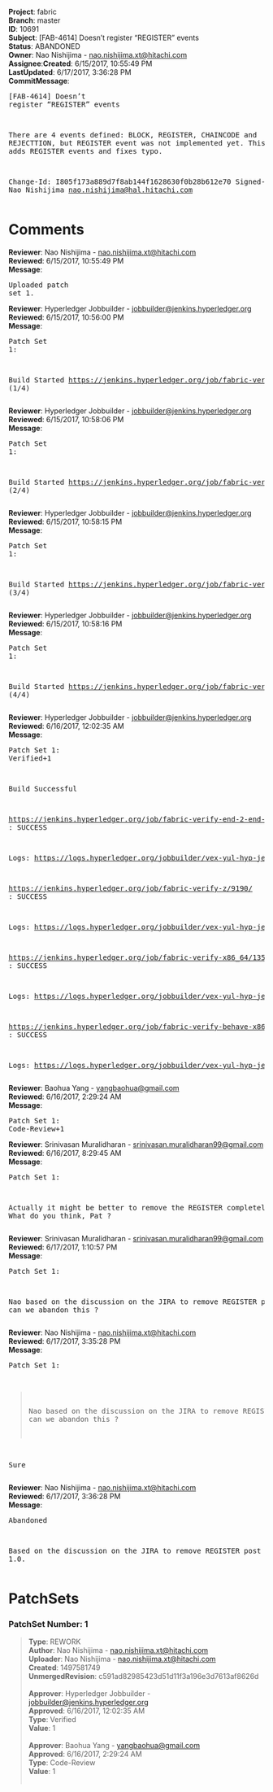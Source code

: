 <strong>Project</strong>: fabric</br><strong>Branch</strong>: master<br><strong>ID</strong>: 10691<br><strong>Subject</strong>: [FAB-4614] Doesn’t register “REGISTER” events<br><strong>Status</strong>: ABANDONED<br><strong>Owner</strong>: Nao Nishijima - nao.nishijima.xt@hitachi.com<br><strong>Assignee</strong>:<strong>Created</strong>: 6/15/2017, 10:55:49 PM<br><strong>LastUpdated</strong>: 6/17/2017, 3:36:28 PM<br><strong>CommitMessage</strong>:<br><pre>[FAB-4614] Doesn’t register “REGISTER” events

There are 4 events defined: BLOCK, REGISTER, CHAINCODE and
REJECTTION, but REGISTER event was not implemented yet.
This patch set adds REGISTER events and fixes typo.

Change-Id: I805f173a889d7f8ab144f1628630f0b28b612e70
Signed-off-by: Nao Nishijima <nao.nishijima@hal.hitachi.com>
</pre><h1>Comments</h1><strong>Reviewer</strong>: Nao Nishijima - nao.nishijima.xt@hitachi.com<br><strong>Reviewed</strong>: 6/15/2017, 10:55:49 PM<br><strong>Message</strong>: <pre>Uploaded patch set 1.</pre><strong>Reviewer</strong>: Hyperledger Jobbuilder - jobbuilder@jenkins.hyperledger.org<br><strong>Reviewed</strong>: 6/15/2017, 10:56:00 PM<br><strong>Message</strong>: <pre>Patch Set 1:

Build Started https://jenkins.hyperledger.org/job/fabric-verify-z/9190/ (1/4)</pre><strong>Reviewer</strong>: Hyperledger Jobbuilder - jobbuilder@jenkins.hyperledger.org<br><strong>Reviewed</strong>: 6/15/2017, 10:58:06 PM<br><strong>Message</strong>: <pre>Patch Set 1:

Build Started https://jenkins.hyperledger.org/job/fabric-verify-end-2-end-x86_64/5044/ (2/4)</pre><strong>Reviewer</strong>: Hyperledger Jobbuilder - jobbuilder@jenkins.hyperledger.org<br><strong>Reviewed</strong>: 6/15/2017, 10:58:15 PM<br><strong>Message</strong>: <pre>Patch Set 1:

Build Started https://jenkins.hyperledger.org/job/fabric-verify-x86_64/13535/ (3/4)</pre><strong>Reviewer</strong>: Hyperledger Jobbuilder - jobbuilder@jenkins.hyperledger.org<br><strong>Reviewed</strong>: 6/15/2017, 10:58:16 PM<br><strong>Message</strong>: <pre>Patch Set 1:

Build Started https://jenkins.hyperledger.org/job/fabric-verify-behave-x86_64/7586/ (4/4)</pre><strong>Reviewer</strong>: Hyperledger Jobbuilder - jobbuilder@jenkins.hyperledger.org<br><strong>Reviewed</strong>: 6/16/2017, 12:02:35 AM<br><strong>Message</strong>: <pre>Patch Set 1: Verified+1

Build Successful 

https://jenkins.hyperledger.org/job/fabric-verify-end-2-end-x86_64/5044/ : SUCCESS

Logs: https://logs.hyperledger.org/jobbuilder/vex-yul-hyp-jenkins-1/fabric-verify-end-2-end-x86_64/5044

https://jenkins.hyperledger.org/job/fabric-verify-z/9190/ : SUCCESS

Logs: https://logs.hyperledger.org/jobbuilder/vex-yul-hyp-jenkins-1/fabric-verify-z/9190

https://jenkins.hyperledger.org/job/fabric-verify-x86_64/13535/ : SUCCESS

Logs: https://logs.hyperledger.org/jobbuilder/vex-yul-hyp-jenkins-1/fabric-verify-x86_64/13535

https://jenkins.hyperledger.org/job/fabric-verify-behave-x86_64/7586/ : SUCCESS

Logs: https://logs.hyperledger.org/jobbuilder/vex-yul-hyp-jenkins-1/fabric-verify-behave-x86_64/7586</pre><strong>Reviewer</strong>: Baohua Yang - yangbaohua@gmail.com<br><strong>Reviewed</strong>: 6/16/2017, 2:29:24 AM<br><strong>Message</strong>: <pre>Patch Set 1: Code-Review+1</pre><strong>Reviewer</strong>: Srinivasan Muralidharan - srinivasan.muralidharan99@gmail.com<br><strong>Reviewed</strong>: 6/16/2017, 8:29:45 AM<br><strong>Message</strong>: <pre>Patch Set 1:

Actually it might be better to remove the REGISTER completely, Nao. What do you think, Pat ?</pre><strong>Reviewer</strong>: Srinivasan Muralidharan - srinivasan.muralidharan99@gmail.com<br><strong>Reviewed</strong>: 6/17/2017, 1:10:57 PM<br><strong>Message</strong>: <pre>Patch Set 1:

Nao based on the discussion on the JIRA to remove REGISTER post 1.0, can we abandon this ?</pre><strong>Reviewer</strong>: Nao Nishijima - nao.nishijima.xt@hitachi.com<br><strong>Reviewed</strong>: 6/17/2017, 3:35:28 PM<br><strong>Message</strong>: <pre>Patch Set 1:

> Nao based on the discussion on the JIRA to remove REGISTER post
 > 1.0, can we abandon this ?

Sure</pre><strong>Reviewer</strong>: Nao Nishijima - nao.nishijima.xt@hitachi.com<br><strong>Reviewed</strong>: 6/17/2017, 3:36:28 PM<br><strong>Message</strong>: <pre>Abandoned

Based on the discussion on the JIRA to remove REGISTER post 1.0.</pre><h1>PatchSets</h1><h3>PatchSet Number: 1</h3><blockquote><strong>Type</strong>: REWORK<br><strong>Author</strong>: Nao Nishijima - nao.nishijima.xt@hitachi.com<br><strong>Uploader</strong>: Nao Nishijima - nao.nishijima.xt@hitachi.com<br><strong>Created</strong>: 1497581749<br><strong>UnmergedRevision</strong>: c591ad82985423d51d11f3a196e3d7613af8626d<br><br><strong>Approver</strong>: Hyperledger Jobbuilder - jobbuilder@jenkins.hyperledger.org<br><strong>Approved</strong>: 6/16/2017, 12:02:35 AM<br><strong>Type</strong>: Verified<br><strong>Value</strong>: 1<br><br><strong>Approver</strong>: Baohua Yang - yangbaohua@gmail.com<br><strong>Approved</strong>: 6/16/2017, 2:29:24 AM<br><strong>Type</strong>: Code-Review<br><strong>Value</strong>: 1<br><br></blockquote>
